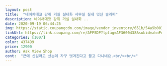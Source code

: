 ```yaml
---
layout: post 
title:  "네이처데코 강쥐 거실 실내화 사무실 실내 덧신 슬리퍼" 
description: 네이처데코 강쥐 거실 실내화 ..
date: 2020-09-19 06:44:25 
img: https://static.coupangcdn.com/image/vendor_inventory/651b/54a9b00394704d1d4a5ee0667eb102bfcc38085847603e378c23e9d1f2d7.jpg 
linkUrl: https://link.coupang.com/re/AFFSDP?lptag=AF3600438&subid=ahnPublicAsk&pageKey=1099308150&itemId=2058393510&vendorItemId=70057659128&traceid=V0-113-e65e98fb666a0ce3 
categories: [1007] 
color: 4374D9 
price: 12900 
author: Ask View Shop 
cont:  "큰애 신길라고 샀는데 자꾸 벗겨진다고 끌고 다니네요.<br/><br/>" 
---
```


